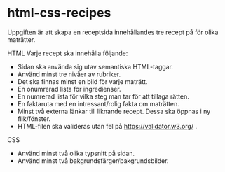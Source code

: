 # html-css-recipes

Uppgiften är att skapa en receptsida innehållandes tre recept på för olika maträtter. 

HTML
Varje recept ska innehålla följande:

- Sidan ska använda sig utav semantiska HTML-taggar.
- Använd minst tre nivåer av rubriker.
- Det ska finnas minst en bild för varje maträtt.
- En onumrerad lista för ingredienser.
- En numrerad lista för vilka steg man tar för att tillaga rätten.
- En faktaruta med en intressant/rolig fakta om maträtten.
- Minst två externa länkar till liknande recept. Dessa ska öppnas i ny flik/fönster.
- HTML-filen ska valideras utan fel på https://validator.w3.org/ .

CSS
- Använd minst två olika typsnitt på sidan.
- Använd minst två bakgrundsfärger/bakgrundsbilder.
